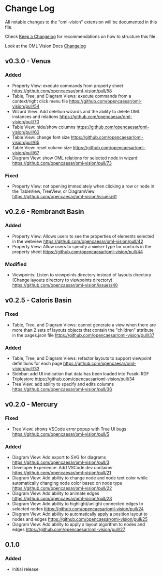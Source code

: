 # Change Log

All notable changes to the "oml-vision" extension will be documented in this file.

Check [Keep a Changelog](http://keepachangelog.com/) for recommendations on how to structure this file.

Look at the OML Vision Docs [Changelog](http://www.opencaesar.io/oml-vision-docs/changelog)

## v0.3.0 - Venus

### Added
- Property View: execute commands from property sheet https://github.com/opencaesar/oml-vision/pull/58
- Table, Tree, and Diagram Views: execute commands from a context/right click menu file https://github.com/opencaesar/oml-vision/pull/54
- Wizard View: Add deletion wizards and the ability to delete OML instances and relations https://github.com/opencaesar/oml-vision/pull/70
- Table View: hide/show columns https://github.com/opencaesar/oml-vision/pull/63
- Table View: change font size https://github.com/opencaesar/oml-vision/pull/65
- Table View: reset column size https://github.com/opencaesar/oml-vision/pull/67
- Diagram View: show OML relations for selected node in wizard https://github.com/opencaesar/oml-vision/pull/73

### Fixed
- Property View: not opening immediately when clicking a row or node in the TableView, TreeView, or DiagramView https://github.com/opencaesar/oml-vision/issues/61


## v0.2.6 - Rembrandt Basin

### Added
- Property View: Allows users to see the properties of elements selected in the webview https://github.com/opencaesar/oml-vision/pull/42
- Property View: Allow users to specify a `number` type for controls in the property sheet https://github.com/opencaesar/oml-vision/pull/44

### Modified
- Viewpoints: Listen to viewpoints directory instead of layouts directory (Change layouts directory to viewpoints directory) https://github.com/opencaesar/oml-vision/issues/40

## v0.2.5 - Caloris Basin

### Fixed
- Table, Tree, and Diagram Views: cannot generate a view when there are more than 2 sets of layouts objects that contain the "children" attribute in the pages.json file https://github.com/opencaesar/oml-vision/pull/37

### Added
- Table, Tree, and Diagram Views: refactor layouts to support viewpoint definitions for each page https://github.com/opencaesar/oml-vision/pull/33
- Sidebar: add UI indication that data has been loaded into Fuseki RDF Triplestore https://github.com/opencaesar/oml-vision/pull/34
- Tree View: add ability to specify and edits columns https://github.com/opencaesar/oml-vision/pull/36

## v0.2.0 - Mercury

### Fixed
- Tree View: shows VSCode error popup with Tree UI bugs https://github.com/opencaesar/oml-vision/pull/5

### Added
- Diagram View: Add export to SVG for diagrams https://github.com/opencaesar/oml-vision/pull/3
- Developer Experience: Add VSCode dev container https://github.com/opencaesar/oml-vision/pull/21
- Diagram View: Add ability to change node and node text color while automatically changing node color based on node type https://github.com/opencaesar/oml-vision/pull/22
- Diagram View: Add ability to animate edges https://github.com/opencaesar/oml-vision/pull/23
- Diagram View: Add ability to highlight/unlight connected edges to selected nodes https://github.com/opencaesar/oml-vision/pull/24
- Diagram View: Add ability to automatically apply a position layout to nodes and edges https://github.com/opencaesar/oml-vision/pull/25
- Diagram View: Add ability to apply a layout algorithm to nodes and edges https://github.com/opencaesar/oml-vision/pull/27

## 0.1.0

### Added
- Initial release